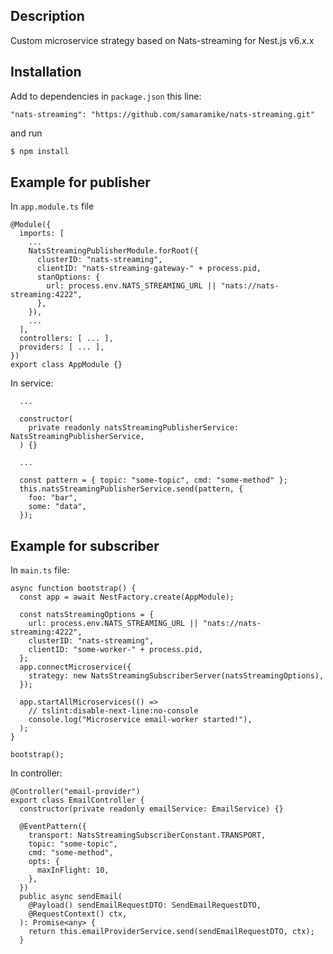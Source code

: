 ## Description

Custom microservice strategy based on Nats-streaming for Nest.js v6.x.x

## Installation
Add to dependencies in `package.json` this line:
```
"nats-streaming": "https://github.com/samaramike/nats-streaming.git"
```
and run
```bash
$ npm install
```

## Example for publisher

In `app.module.ts` file
```
@Module({
  imports: [
    ...
    NatsStreamingPublisherModule.forRoot({
      clusterID: "nats-streaming",
      clientID: "nats-streaming-gateway-" + process.pid,
      stanOptions: {
        url: process.env.NATS_STREAMING_URL || "nats://nats-streaming:4222",
      },
    }),
    ...
  ],
  controllers: [ ... ],
  providers: [ ... ],
})
export class AppModule {}
```

In service:
```
  ...

  constructor(
    private readonly natsStreamingPublisherService: NatsStreamingPublisherService,
  ) {}
  
  ...

  const pattern = { topic: "some-topic", cmd: "some-method" };
  this.natsStreamingPublisherService.send(pattern, {
    foo: "bar",
    some: "data",
  });
```

## Example for subscriber

In `main.ts` file:

```
async function bootstrap() {
  const app = await NestFactory.create(AppModule);

  const natsStreamingOptions = {
    url: process.env.NATS_STREAMING_URL || "nats://nats-streaming:4222",
    clusterID: "nats-streaming",
    clientID: "some-worker-" + process.pid,
  };
  app.connectMicroservice({
    strategy: new NatsStreamingSubscriberServer(natsStreamingOptions),
  });

  app.startAllMicroservices(() =>
    // tslint:disable-next-line:no-console
    console.log("Microservice email-worker started!"),
  );
}

bootstrap();
```

In controller:

```
@Controller("email-provider")
export class EmailController {
  constructor(private readonly emailService: EmailService) {}

  @EventPattern({
    transport: NatsStreamingSubscriberConstant.TRANSPORT,
    topic: "some-topic",
    cmd: "some-method",
    opts: {
      maxInFlight: 10,
    },
  })
  public async sendEmail(
    @Payload() sendEmailRequestDTO: SendEmailRequestDTO,
    @RequestContext() ctx,
  ): Promise<any> {
    return this.emailProviderService.send(sendEmailRequestDTO, ctx);
  }
```

